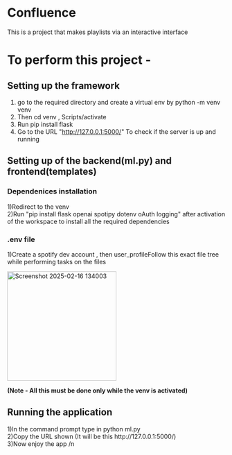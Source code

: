 # Confluence
This is a project that makes playlists via an interactive interface


<h1>To perform this project -</h1> 

<h2>Setting up the framework </h2>

1) go to the required directory and create a virtual env by python -m venv venv
2) Then cd venv , Scripts/activate
3) Run pip install flask
4) Go to the URL "http://127.0.0.1:5000/" To check if the server is up and running

<h2>Setting up of the backend(ml.py) and frontend(templates)</h2>

<h3>Dependenices installation</h3>
1)Redirect to the venv <br/>
2)Run "pip install flask openai spotipy dotenv oAuth logging" after activation of the workspace to install all the required dependencies <br/>

<h3>.env file</h3>
1)Create a spotify dev account , then user_profile<createapp<settings 
2)Copy paste your client id and secret into the respective fields
3)Go to aiml.com and make an account
4)Go to Get API < generate apikey and paste this.env file
5)In the dev account make sure to put your redirecting URL "http://localhost:5000/callback" 

Follow this exact file tree while performing tasks on the files

<img width="252" alt="Screenshot 2025-02-16 134003" src="https://github.com/user-attachments/assets/cf859752-98c8-4988-a2b7-a1a97f8ff7a7" />

<b>(Note - All this must be done only while the venv is activated) </b>

<h2>Running the application</h2>
1)In the command prompt type in python ml.py <br/>
2)Copy the URL shown (It will be this http://127.0.0.1:5000/) </br>
3)Now enjoy the app /n
